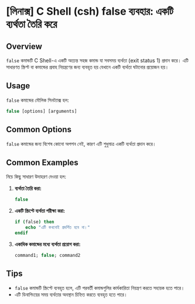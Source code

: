# [লিনাক্স] C Shell (csh) false ব্যবহার: একটি ব্যর্থতা তৈরি করে

## Overview
`false` কমান্ডটি C Shell-এ একটি অত্যন্ত সহজ কমান্ড যা সবসময় ব্যর্থতা (exit status 1) প্রদান করে। এটি সাধারণত স্ক্রিপ্ট বা কমান্ডের প্রবাহ নিয়ন্ত্রণের জন্য ব্যবহৃত হয় যেখানে একটি ব্যর্থতা ঘটানোর প্রয়োজন হয়।

## Usage
`false` কমান্ডের মৌলিক সিনট্যাক্স হল:

```csh
false [options] [arguments]
```

## Common Options
`false` কমান্ডের জন্য বিশেষ কোনো অপশন নেই, কারণ এটি শুধুমাত্র একটি ব্যর্থতা প্রদান করে।

## Common Examples
নিচে কিছু সাধারণ উদাহরণ দেওয়া হল:

1. **ব্যর্থতা তৈরি করা:**
   ```csh
   false
   ```

2. **একটি স্ক্রিপ্টে ব্যর্থতা পরীক্ষা করা:**
   ```csh
   if (false) then
       echo "এটি কখনোই প্রদর্শিত হবে না।"
   endif
   ```

3. **একাধিক কমান্ডের মধ্যে ব্যর্থতা প্রয়োগ করা:**
   ```csh
   command1; false; command2
   ```

## Tips
- `false` কমান্ডটি স্ক্রিপ্টে ব্যবহৃত হলে, এটি পরবর্তী কমান্ডগুলির কার্যকারিতা নিয়ন্ত্রণ করতে সহায়ক হতে পারে।
- এটি ডিবাগিংয়ের সময় ব্যর্থতার অবস্থান চিহ্নিত করতে ব্যবহৃত হতে পারে।